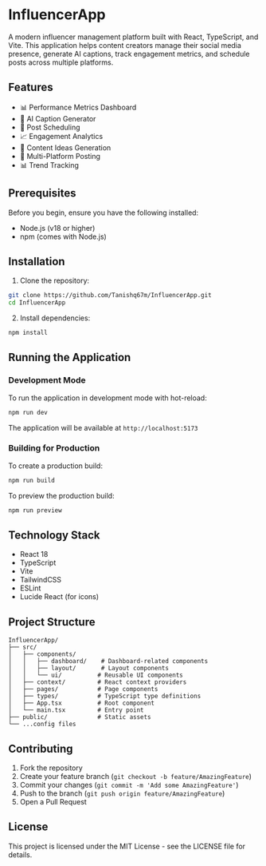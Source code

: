# InfluencerApp

A modern influencer management platform built with React, TypeScript, and Vite. This application helps content creators manage their social media presence, generate AI captions, track engagement metrics, and schedule posts across multiple platforms.

## Features

- 📊 Performance Metrics Dashboard
- 🤖 AI Caption Generator
- 📅 Post Scheduling
- 📈 Engagement Analytics
- 🎯 Content Ideas Generation
- 📱 Multi-Platform Posting
- 📊 Trend Tracking

## Prerequisites

Before you begin, ensure you have the following installed:
- Node.js (v18 or higher)
- npm (comes with Node.js)

## Installation

1. Clone the repository:
```bash
git clone https://github.com/Tanishq67m/InfluencerApp.git
cd InfluencerApp
```

2. Install dependencies:
```bash
npm install
```

## Running the Application

### Development Mode

To run the application in development mode with hot-reload:

```bash
npm run dev
```

The application will be available at `http://localhost:5173`

### Building for Production

To create a production build:

```bash
npm run build
```

To preview the production build:

```bash
npm run preview
```

## Technology Stack

- React 18
- TypeScript
- Vite
- TailwindCSS
- ESLint
- Lucide React (for icons)

## Project Structure

```
InfluencerApp/
├── src/
│   ├── components/
│   │   ├── dashboard/    # Dashboard-related components
│   │   ├── layout/       # Layout components
│   │   └── ui/          # Reusable UI components
│   ├── context/         # React context providers
│   ├── pages/           # Page components
│   ├── types/           # TypeScript type definitions
│   ├── App.tsx          # Root component
│   └── main.tsx         # Entry point
├── public/              # Static assets
└── ...config files
```

## Contributing

1. Fork the repository
2. Create your feature branch (`git checkout -b feature/AmazingFeature`)
3. Commit your changes (`git commit -m 'Add some AmazingFeature'`)
4. Push to the branch (`git push origin feature/AmazingFeature`)
5. Open a Pull Request

## License

This project is licensed under the MIT License - see the LICENSE file for details.
